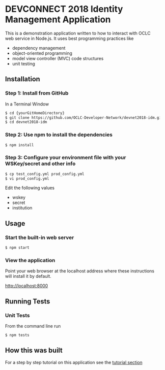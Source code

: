 DEVCONNECT 2018 Identity Management Application
=============
This is a demonstration application written to how to interact with OCLC web service in Node.js. It uses best programming practices like 
- dependency management
- object-oriented programming
- model view controller (MVC) code structures
- unit testing

## Installation

### Step 1: Install from GitHub

In a Terminal Window

```bash
$ cd {yourGitHomeDirectory}
$ git clone https://github.com/OCLC-Developer-Network/devnet2018-idm.git
$ cd devnet2018-idm
```

### Step 2: Use npm to install the dependencies

```bash
$ npm install
```

### Step 3: Configure your environment file with your WSKey/secret and other info

```bash
$ cp test_config.yml prod_config.yml
$ vi prod_config.yml
```

Edit the following values
- wskey
- secret
- institution

## Usage

### Start the built-in web server
```bash
$ npm start
```
### View the application
Point your web browser at the localhost address where these instructions will install it by default. 

[http://localhost:8000](http://localhost:8000)

## Running Tests

### Unit Tests
From the command line run

```bash
$ npm tests
```

## How this was built

For a step by step tutorial on this application see the [tutorial section](tutorial/prepare.md)

